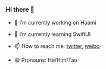 ### Hi there 👋

- 🔭 I’m currently working on Huami

- 🌱 I’m currently learning SwiftUI

- 📫 How to reach me: [twitter](https://twitter.com/NSLogWu), [weibo](https://weibo.com/2797271963/profile?topnav=1&wvr=6)

- 😄 Pronouns: He/Him/Tao

